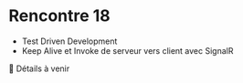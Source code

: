 # Rencontre 18

- Test Driven Development
- Keep Alive et Invoke de serveur vers client avec SignalR

🚧 Détails à venir
